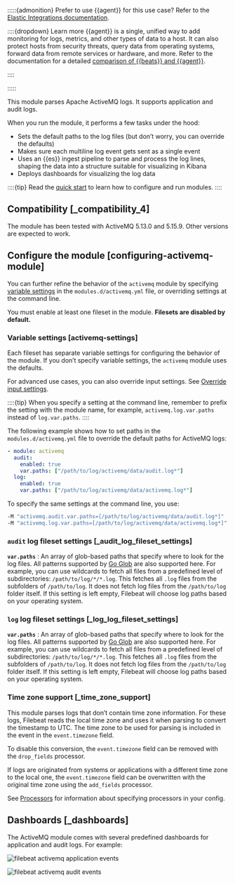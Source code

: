 :::::{admonition} Prefer to use {{agent}} for this use case?
Refer to the [Elastic Integrations documentation](integration-docs://reference/activemq/index.md).

::::{dropdown} Learn more
{{agent}} is a single, unified way to add monitoring for logs, metrics, and other types of data to a host. It can also protect hosts from security threats, query data from operating systems, forward data from remote services or hardware, and more. Refer to the documentation for a detailed [comparison of {{beats}} and {{agent}}](docs-content://reference/fleet/index.md).

::::


:::::


This module parses Apache ActiveMQ logs. It supports application and audit logs.

When you run the module, it performs a few tasks under the hood:

* Sets the default paths to the log files (but don’t worry, you can override the defaults)
* Makes sure each multiline log event gets sent as a single event
* Uses an {{es}} ingest pipeline to parse and process the log lines, shaping the data into a structure suitable for visualizing in Kibana
* Deploys dashboards for visualizing the log data

::::{tip}
Read the [quick start](/reference/filebeat/filebeat-installation-configuration.md) to learn how to configure and run modules.
::::



## Compatibility [_compatibility_4]

The module has been tested with ActiveMQ 5.13.0 and 5.15.9. Other versions are expected to work.


## Configure the module [configuring-activemq-module]

You can further refine the behavior of the `activemq` module by specifying [variable settings](#activemq-settings) in the `modules.d/activemq.yml` file, or overriding settings at the command line.

You must enable at least one fileset in the module. **Filesets are disabled by default.**


### Variable settings [activemq-settings]

Each fileset has separate variable settings for configuring the behavior of the module. If you don’t specify variable settings, the `activemq` module uses the defaults.

For advanced use cases, you can also override input settings. See [Override input settings](/reference/filebeat/advanced-settings.md).

::::{tip}
When you specify a setting at the command line, remember to prefix the setting with the module name, for example, `activemq.log.var.paths` instead of `log.var.paths`.
::::


The following example shows how to set paths in the `modules.d/activemq.yml` file to override the default paths for ActiveMQ logs:

```yaml
- module: activemq
  audit:
    enabled: true
    var.paths: ["/path/to/log/activemq/data/audit.log*"]
  log:
    enabled: true
    var.paths: ["/path/to/log/activemq/data/activemq.log*"]
```

To specify the same settings at the command line, you use:

```sh
-M "activemq.audit.var.paths=[/path/to/log/activemq/data/audit.log*]"
-M "activemq.log.var.paths=[/path/to/log/activemq/data/activemq.log*]"
```


### `audit` log fileset settings [_audit_log_fileset_settings]

**`var.paths`**
:   An array of glob-based paths that specify where to look for the log files. All patterns supported by [Go Glob](https://golang.org/pkg/path/filepath/#Glob) are also supported here. For example, you can use wildcards to fetch all files from a predefined level of subdirectories: `/path/to/log/*/*.log`. This fetches all `.log` files from the subfolders of `/path/to/log`. It does not fetch log files from the `/path/to/log` folder itself. If this setting is left empty, Filebeat will choose log paths based on your operating system.


### `log` log fileset settings [_log_log_fileset_settings]

**`var.paths`**
:   An array of glob-based paths that specify where to look for the log files. All patterns supported by [Go Glob](https://golang.org/pkg/path/filepath/#Glob) are also supported here. For example, you can use wildcards to fetch all files from a predefined level of subdirectories: `/path/to/log/*/*.log`. This fetches all `.log` files from the subfolders of `/path/to/log`. It does not fetch log files from the `/path/to/log` folder itself. If this setting is left empty, Filebeat will choose log paths based on your operating system.


### Time zone support [_time_zone_support]

This module parses logs that don’t contain time zone information. For these logs, Filebeat reads the local time zone and uses it when parsing to convert the timestamp to UTC. The time zone to be used for parsing is included in the event in the `event.timezone` field.

To disable this conversion, the `event.timezone` field can be removed with the `drop_fields` processor.

If logs are originated from systems or applications with a different time zone to the local one, the `event.timezone` field can be overwritten with the original time zone using the `add_fields` processor.

See [Processors](/reference/filebeat/filtering-enhancing-data.md) for information about specifying processors in your config.


## Dashboards [_dashboards]

The ActiveMQ module comes with several predefined dashboards for application and audit logs. For example:

![filebeat activemq application events](images/filebeat-activemq-application-events.png)

![filebeat activemq audit events](images/filebeat-activemq-audit-events.png)
